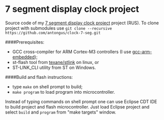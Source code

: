 7 segment display clock project
===============================

Source code of my [7 segment display clock project](http://ahtoxa.net/micros/stm32/7-seg-clock/) project (RUS).
To clone project with submodules use
`git clone --recursive https://github.com/antongus/clock-7-seg.git`

####Prerequisites:
- GCC cross-compiler for ARM Cortex-M3 controllers (I use [gcc-arm-embedded](https://launchpad.net/gcc-arm-embedded));
- st-flash tool from [texane/stlink](https://github.com/texane/stlink) on linux, or
- ST-LINK_CLI utility from ST on Windows.

####Build and flash instructions:
- type `make` on shell prompt to build;
- `make program` to load program into microcontroller.

Instead of typing commands on shell prompt one can use Eclipse CDT IDE to build project and flash microcontroller.
Just load Eclipse project and select `build` and `program` from "make targets" window.

